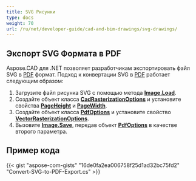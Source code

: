 ```yaml
---
title: SVG Рисунки
type: docs
weight: 70
url: /ru/net/developer-guide/cad-and-bim-drawings/svg-drawings/
---
```


## **Экспорт SVG Формата в PDF**

Aspose.CAD для .NET позволяет разработчикам экспортировать файл SVG в [PDF](https://docs.fileformat.com/pdf/) формат. Подход к конвертации SVG в [PDF](https://docs.fileformat.com/pdf/) работает следующим образом:

1. Загрузите файл рисунка SVG с помощью метода [**Image.Load**](https://reference.aspose.com/cad/net/aspose.cad.image/load/methods/2).
1. Создайте объект класса [**CadRasterizationOptions**](https://reference.aspose.com/cad/net/aspose.cad.imageoptions/cadrasterizationoptions) и установите свойства [**PageHeight**](https://reference.aspose.com/cad/net/aspose.cad.imageoptions/vectorrasterizationoptions/properties/pageheight) и [**PageWidth**](https://reference.aspose.com/cad/net/aspose.cad.imageoptions/vectorrasterizationoptions/properties/pagewidth).
1. Создайте объект класса [**PdfOptions**](https://reference.aspose.com/cad/net/aspose.cad.imageoptions/pdfoptions) и установите свойство [**VectorRasterizationOptions**](https://reference.aspose.com/cad/net/aspose.cad.imageoptions/vectorrasterizationoptions).
1. Вызовите [**Image.Save**](https://reference.aspose.com/cad/net/aspose.cad/image/methods/save/index), передав объект [**PdfOptions**](https://reference.aspose.com/cad/net/aspose.cad.imageoptions/pdfoptions) в качестве второго параметра.

## Пример кода

{{< gist "aspose-com-gists" "16de0fa2ea006758f25d1ad32bc75fd2" "Convert-SVG-to-PDF-Export.cs" >}}
